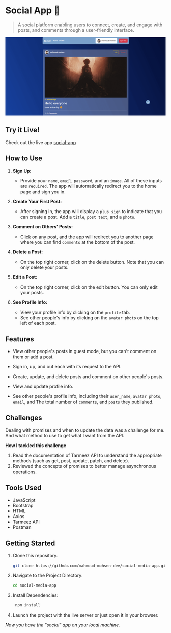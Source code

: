 # Social App 📱

> A social platform enabling users to connect, create, and engage with posts, and comments through a user-friendly interface.

<img src='./images/social-media-app.png'></img>

## Try it Live!

Check out the live app [social-app](https://mahmoud-mohsen-dev.github.io/social-media-app/)

## How to Use

1. **Sign Up:**

    - Provide your `name`, `email`, `password`, and an `image`. All of these inputs are `required`. The app will automatically redirect you to the home page and sign you in.

2. **Create Your First Post:**

    - After signing in, the app will display a `plus sign` to indicate that you can create a post. Add a `title`, `post text`, and a `photo`.

3. **Comment on Others' Posts:**

    - Click on any post, and the app will redirect you to another page where you can find `comments` at the bottom of the post.

4. **Delete a Post:**

    - On the top right corner, click on the delete button. Note that you can only delete your posts.

5. **Edit a Post:**

    - On the top right corner, click on the edit button. You can only edit your posts.

6. **See Profile Info:**
    - View your profile info by clicking on the `profile` tab.
    - See other people's info by clicking on the `avatar photo` on the top left of each post.

## Features

-   View other people's posts in guest mode, but you can't comment on them or add a post.

-   Sign in, up, and out each with its request to the API.
-   Create, update, and delete posts and comment on other people's posts.
-   View and update profile info.
-   See other people's profile info, including their `user_name`, `avatar photo`, `email`, and The total number of `comments`, and `posts` they published.

## Challenges

Dealing with promises and when to update the data was a challenge for me. And what method to use to get what I want from the API.

**How I tackled this challenge**

1. Read the documentation of Tarmeez API to understand the appropriate methods (such as get, post, update, patch, and delete).
2. Reviewed the concepts of promises to better manage asynchronous operations.

## Tools Used

-   JavaScript
-   Bootstrap
-   HTML
-   Axios
-   Tarmeez API
-   Postman

## Getting Started

1. Clone this repository.

    ```bash
    git clone https://github.com/mahmoud-mohsen-dev/social-media-app.git
    ```

2. Navigate to the Project Directory:
    ```bash
    cd social-media-app
    ```
3. Install Dependencies:

    ```bash
     npm install
    ```

4. Launch the project with the live server or just open it in your browser.

_Now you have the "social" app on your local machine._
